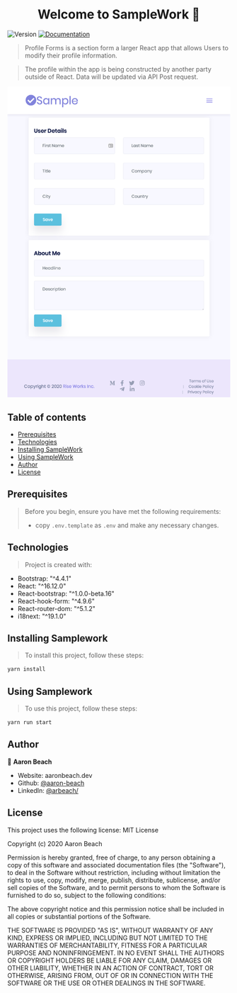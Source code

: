 <h1 align="center">Welcome to SampleWork 👋</h1>

<p>
  <img alt="Version" src="https://img.shields.io/badge/version-0.1.0-blue.svg?cacheSeconds=2592000" />
  <a href="https://github.com/aaron-beach/SampleWork/blob/master/README.md" target="_blank">
    <img alt="Documentation" src="https://img.shields.io/badge/documentation-yes-brightgreen.svg" />
  </a>
</p>

>Profile Forms is a section form a larger React app that allows Users to modify their profile information.

>The profile within the app is being constructed by another party outside of React. Data will be updated via API Post request. 

![SampleWork](https://github.com/aaron-beach/SampleWork/blob/master/src/images/SampleSite.png)

## Table of contents

* [Prerequisites](#prerequisites)
* [Technologies](#technologies)
* [Installing SampleWork](#installing-samplework)
* [Using SampleWork](#using-samplework)
* [Author](#author)
* [License](#license)

## Prerequisites

>Before you begin, ensure you have met the following requirements:
>* copy `.env.template` as `.env` and make any necessary changes.

## Technologies

>Project is created with:

- Bootstrap: "^4.4.1"
- React: "^16.12.0" 
- React-bootstrap: "^1.0.0-beta.16"
- React-hook-form: "^4.9.6"
- React-router-dom: "^5.1.2"
- i18next: "^19.1.0"

## Installing Samplework
>To install this project, follow these steps:

```sh
yarn install
```

## Using Samplework

>To use this project, follow these steps:

```sh
yarn run start
```

## Author


👤 **Aaron Beach**

* Website: aaronbeach.dev
* Github: [@aaron-beach](https://github.com/aaron-beach)
* LinkedIn: [@arbeach/](https://linkedin.com/in/arbeach/)

## License


This project uses the following license: MIT License

Copyright (c) 2020 Aaron Beach

Permission is hereby granted, free of charge, to any person obtaining a copy
of this software and associated documentation files (the "Software"), to deal
in the Software without restriction, including without limitation the rights
to use, copy, modify, merge, publish, distribute, sublicense, and/or sell
copies of the Software, and to permit persons to whom the Software is
furnished to do so, subject to the following conditions:

The above copyright notice and this permission notice shall be included in all
copies or substantial portions of the Software.

THE SOFTWARE IS PROVIDED "AS IS", WITHOUT WARRANTY OF ANY KIND, EXPRESS OR
IMPLIED, INCLUDING BUT NOT LIMITED TO THE WARRANTIES OF MERCHANTABILITY,
FITNESS FOR A PARTICULAR PURPOSE AND NONINFRINGEMENT. IN NO EVENT SHALL THE
AUTHORS OR COPYRIGHT HOLDERS BE LIABLE FOR ANY CLAIM, DAMAGES OR OTHER
LIABILITY, WHETHER IN AN ACTION OF CONTRACT, TORT OR OTHERWISE, ARISING FROM,
OUT OF OR IN CONNECTION WITH THE SOFTWARE OR THE USE OR OTHER DEALINGS IN THE
SOFTWARE.
